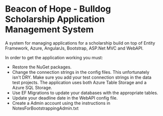 Beacon of Hope - Bulldog Scholarship Application Management System
==========================================

A system for managing applications for a scholarship build on top of Entity Framework, Azure, AngularJs, Bootstrap, ASP.Net MVC and WebAPI.

In order to get the application working you must:
 - Restore the NuGet packages.
 - Change the connection strings in the config files. This unfortunately isn't DRY. Make sure you add your test connection strings in the data test projects. The application uses both Azure Table Storage and a Azure SQL Storage.
 - Use EF Migrations to update your databases with the appropriate tables. 
 - Update your deadline date in the WebAPI config file. 
 - Create a Admin account using the instructions in NotesForBootstrappingAdmin.txt
